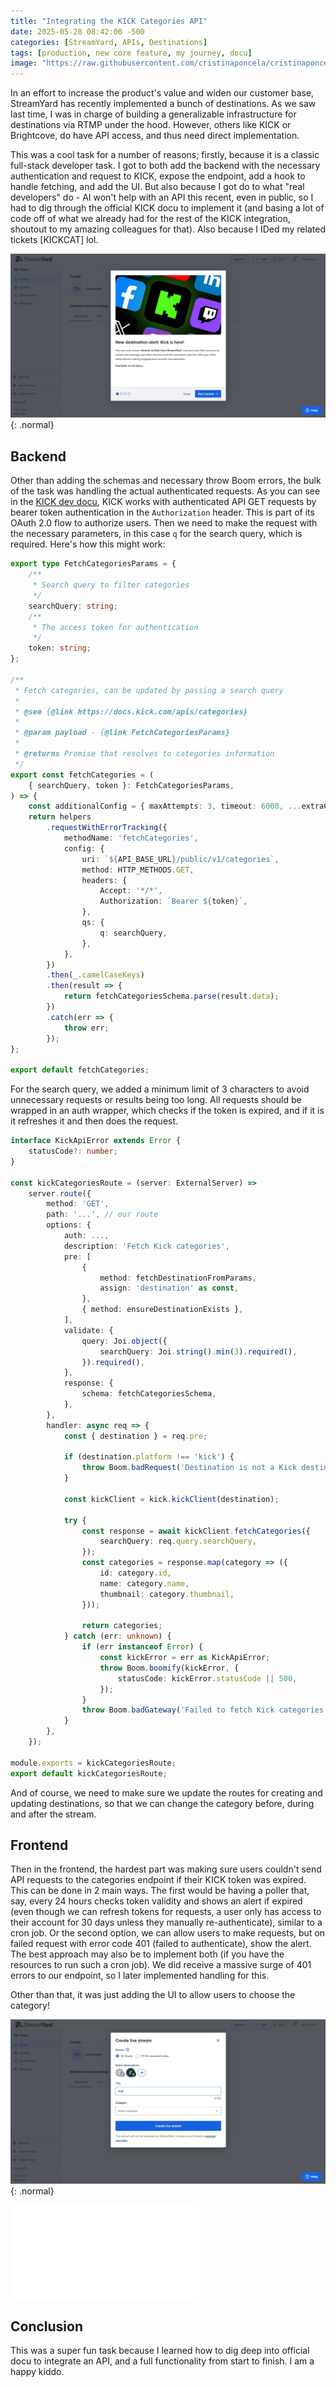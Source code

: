 ```yaml
---
title: "Integrating the KICK Categories API"
date: 2025-05-28 08:42:00 -500
categories: [StreamYard, APIs, Destinations]
tags: [production, new core feature, my journey, docu]
image: "https://raw.githubusercontent.com/cristinaponcela/cristinaponcela.github.io/refs/heads/main/assets/img/StreamYard/KICK/kick.png"
---
```


In an effort to increase the product's value and widen our customer base, StreamYard has recently implemented a bunch of destinations. As we saw last time, I was in charge of building a generalizable infrastructure for destinations via RTMP under the hood. However, others like KICK or Brightcove, do have API access, and thus need direct implementation. 

This was a cool task for a number of reasons; firstly, because it is a classic full-stack developer task. I got to both add the backend with the necessary authentication and request to KICK, expose the endpoint, add a hook to handle fetching, and add the UI. But also because I got do to what "real developers" do - AI won't help with an API this recent, even in public, so I had to dig through the official KICK docu to implement it (and basing a lot of code off of what we already had for the rest of the KICK integration, shoutout to my amazing colleagues for that). Also because I IDed my related tickets [KICKCAT] lol.

![Desktop View](/assets/img/StreamYard/KICK/new-dist-kick.png){: .normal}


## Backend

Other than adding the schemas and necessary throw Boom errors, the bulk of the task was handling the actual authenticated requests. As you can see in the [KICK dev docu](https://docs.kick.com/), KICK works with authenticated API GET requests by bearer token authentication in the `Authorization` header. This is part of its OAuth 2.0 flow to authorize users. Then we need to make the request with the necessary parameters, in this case `q` for the search query, which is required. Here's how this might work:


```typescript
export type FetchCategoriesParams = {
	/**
	 * Search query to filter categories
	 */
	searchQuery: string;
	/**
	 * The access token for authentication
	 */
	token: string;
};

/**
 * Fetch categories, can be updated by passing a search query
 *
 * @see {@link https://docs.kick.com/apis/categories}
 *
 * @param payload - {@link FetchCategoriesParams}
 *
 * @returns Promise that resolves to categories information
 */
export const fetchCategories = (
	{ searchQuery, token }: FetchCategoriesParams,
) => {
	const additionalConfig = { maxAttempts: 3, timeout: 6000, ...extraConfig };
	return helpers
		.requestWithErrorTracking({
			methodName: 'fetchCategories',
			config: {
				uri: `${API_BASE_URL}/public/v1/categories`,
				method: HTTP_METHODS.GET,
				headers: {
					Accept: '*/*',
					Authorization: `Bearer ${token}`,
				},
				qs: {
					q: searchQuery,
				},
			},
		})
		.then(_.camelCaseKeys)
		.then(result => {
			return fetchCategoriesSchema.parse(result.data);
		})
		.catch(err => {
			throw err;
		});
};

export default fetchCategories;
```


For the search query, we added a minimum limit of 3 characters to avoid unnecessary requests or results being too long. All requests should be wrapped in an auth wrapper, which checks if the token is expired, and if it is it refreshes it and then does the request.

```typescript
interface KickApiError extends Error {
	statusCode?: number;
}

const kickCategoriesRoute = (server: ExternalServer) =>
	server.route({
		method: 'GET',
		path: '...', // our route
		options: {
			auth: ...,
			description: 'Fetch Kick categories',
			pre: [
				{
					method: fetchDestinationFromParams,
					assign: 'destination' as const,
				},
				{ method: ensureDestinationExists },
			],
			validate: {
				query: Joi.object({
					searchQuery: Joi.string().min(3).required(),
				}).required(),
			},
			response: {
				schema: fetchCategoriesSchema,
			},
		},
		handler: async req => {
			const { destination } = req.pre;

			if (destination.platform !== 'kick') {
				throw Boom.badRequest('Destination is not a Kick destination');
			}

			const kickClient = kick.kickClient(destination);

			try {
				const response = await kickClient.fetchCategories({
					searchQuery: req.query.searchQuery,
				});
				const categories = response.map(category => ({
					id: category.id,
					name: category.name,
					thumbnail: category.thumbnail,
				}));

				return categories;
			} catch (err: unknown) {
				if (err instanceof Error) {
					const kickError = err as KickApiError;
					throw Boom.boomify(kickError, {
						statusCode: kickError.statusCode || 500,
					});
				}
				throw Boom.badGateway('Failed to fetch Kick categories');
			}
		},
	});

module.exports = kickCategoriesRoute;
export default kickCategoriesRoute;
```

And of course, we need to make sure we update the routes for creating and updating destinations, so that we can change the category before, during and after the stream.


## Frontend

Then in the frontend, the hardest part was making sure users couldn't send API requests to the categories endpoint if their KICK token was expired. This can be done in 2 main ways. The first would be having a poller that, say, every 24 hours checks token validity and shows an alert if expired (even though we can refresh tokens for requests, a user only has access to their account for 30 days unless they manually re-authenticate), similar to a cron job. Or the second option, we can allow users to make requests, but on failed request with error code 401 (failed to authenticate), show the alert. The best approach may also be to implement both (if you have the resources to run such a cron job). We did receive a massive surge of 401 errors to our endpoint, so I later implemented handling for this.

Other than that, it was just adding the UI to allow users to choose the category!

![Desktop View](/assets/img/StreamYard/KICK/select-kick-cat.png){: .normal}

<iframe class="embed-video" loading="lazy" src="/assets/img/StreamYard/KICK/kick-cat-fetching.mp4" frameborder="0" allow="accelerometer; autoplay; clipboard-write; encrypted-media; gyroscope; picture-in-picture" allowfullscreen=""></iframe>


## Conclusion

This was a super fun task because I learned how to dig deep into official docu to integrate an API, and a full functionality from start to finish. I am a happy kiddo.